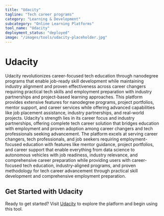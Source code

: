 ```yaml
---
title: "Udacity"
tagline: "Tech career programs"
category: "Learning & Development"
subcategory: "Online Learning Platforms"
tool_name: "Udacity"
deployment_status: "deployed"
image: "/images/tools/udacity-placeholder.jpg"
---
```


# Udacity

Udacity revolutionizes career-focused tech education through nanodegree programs that enable job-ready skill development while maintaining industry alignment and proven effectiveness across career changers requiring practical tech skills and employment preparation with industry partnerships and project-based learning approaches. This platform provides extensive features for nanodegree programs, project portfolios, mentor support, and career services while offering advanced capabilities like job placement assistance, industry partnerships, and real-world projects. Udacity's strength lies in its career focus and industry partnerships, offering complete tech career solution that bridges education with employment and proven adoption among career changers and tech professionals seeking advancement. The platform excels at serving career changers, tech professionals, and job seekers requiring employment-focused education with features like mentor guidance, project portfolios, and career support that enable everything from data science to autonomous vehicles with job readiness, industry relevance, and comprehensive career preparation while providing users with career-focused tech education, industry-aligned programs, and proven methodology for tech career advancement through practical skill development and comprehensive employment preparation.
## Get Started with Udacity

Ready to get started? Visit [Udacity](https://udacity.com) to explore the platform and begin using this tool.
